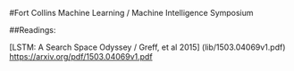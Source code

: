 #Fort Collins Machine Learning / Machine Intelligence Symposium

##Readings:

[LSTM: A Search Space Odyssey / Greff, et al 2015] (lib/1503.04069v1.pdf)
https://arxiv.org/pdf/1503.04069v1.pdf
